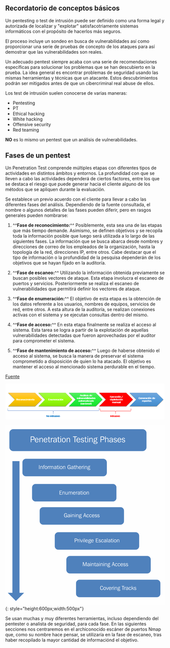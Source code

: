 ## Recordatorio de conceptos básicos

Un pentesting o test de intrusión puede ser definido como una forma legal y autorizada de localizar y "explotar" satisfacotriamente sistemas informáticos con el propósito de hacerlos más seguros.

El proceso incluye un sondeo en busca de vulnerabilidades así como proporcionar una serie de pruebas de concepto de los ataques para así demostrar que las vulnerabilidades son reales.

Un adecuado pentest siempre acaba con una serie de recomendaciones específicas para solucionar los problemas que se han descubierto en la prueba. La idea general es encontrar problemas de seguridad usando las mismas herramientas y técnicas que un atacante. Estos descubrimientos podrán ser mitigados antes de que un cibercriminal real abuse de ellos.

Los test de intrusión suelen conocerse de varias maneras:

+ Pentesting
+ PT
+ Ethical hacking
+ White hacking
+ Offensive security
+ Red teaming

**NO** es lo mismo un pentest que un análisis de vulnerabilidades.

## Fases de un pentest

Un Penetration Test comprende múltiples etapas con diferentes tipos de actividades en distintos ámbitos y entornos. La profundidad con que se lleven a cabo las actividades dependerá de ciertos factores, entre los que se destaca el riesgo que puede generar hacia el cliente alguno de los métodos que se apliquen durante la evaluación.

Se establece un previo acuerdo con el cliente para llevar a cabo las diferentes fases del análisis. Dependiendo de la fuente consultada, el nombre o algunos detalles de las fases pueden diferir, pero en rasgos generales pueden nombrarse:

1. ^^**Fase de reconocimiento:**^^ Posiblemente, esta sea una de las etapas que más tiempo demande. Asimismo, se definen objetivos y se recopila toda la información posible que luego será utilizada a lo largo de las siguientes fases. La información que se busca abarca desde nombres y direcciones de correo de los empleados de la organización, hasta la topología de la red, direcciones IP, entre otros. Cabe destacar que el tipo de información o la profundidad de la pesquisa dependerán de los objetivos que se hayan fijado en la auditoría.

2. ^^**Fase de escaneo:**^^ Utilizando la información obtenida previamente se buscan posibles vectores de ataque. Esta etapa involucra el escaneo de puertos y servicios. Posteriormente se realiza el escaneo de vulnerabilidades que permitirá definir los vectores de ataque.

3. ^^**Fase de enumeración:**^^ El objetivo de esta etapa es la obtención de los datos referente a los usuarios, nombres de equipos, servicios de red, entre otros. A esta altura de la auditoría, se realizan conexiones activas con el sistema y se ejecutan consultas dentro del mismo.

4. ^^**Fase de acceso:**^^ En esta etapa finalmente se realiza el acceso al sistema. Esta tarea se logra a partir de la explotación de aquellas vulnerabilidades detectadas que fueron aprovechadas por el auditor para comprometer el sistema.

5. ^^**Fase de mantenimiento de acceso:**^^ Luego de haberse obtenido el acceso al sistema, se busca la manera de preservar el sistema comprometido a disposición de quien lo ha atacado. El objetivo es mantener el acceso al mencionado sistema perdurable en el tiempo.

[Fuente](https://www.welivesecurity.com/la-es/2012/07/24/penetration-test-en-que-consiste/)

![](../img/pentestfases.png)

![](../img/pentestfases2.png){: style="height:600px;width:500px"}

Se usan muchas y muy diferentes herramientas, incluso dependiendo del pentester o analista de seguridad, para cada fase. En las siguientes secciones nos centraremos en el archiconocido escáner de puertos Nmap que, como su nombre hace pensar, se utilizaría en la fase de escaneo, tras haber recopilado la mayor cantidad de informaciónd el objetivo.









